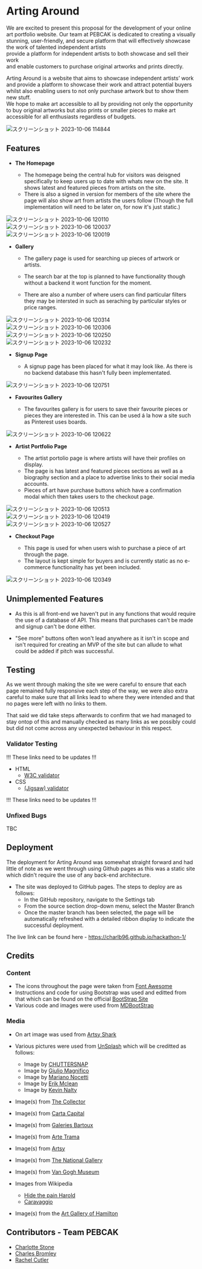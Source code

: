 
# Arting Around

We are excited to present this proposal for the development of your online art portfolio website. Our team at PEBCAK is dedicated to creating a visually stunning, user-friendly, and secure platform that will effectively showcase the work of talented independent artists  
provide a platform for independent artists to both showcase and sell their work  
and enable customers to purchase original artworks and prints directly. 
 
Arting Around is a website that aims to showcase independent artists’ work and provide a platform to showcase their work and attract potential buyers whilst also enabling users to not only purchase artwork but to show them new stuff.  
We hope to make art accessible to all by providing not only the opportunity to buy original artworks but also prints or smaller pieces to make art accessible for all enthusiasts regardless of budgets.

![スクリーンショット 2023-10-06 114844](https://github.com/CharlB96/hackathon-1/assets/144109245/c6f794a7-5be4-40af-ad2d-1ac5771f527c)

## Features

- __The Homepage__

    - The homepage being the central hub for visitors was deisgned specifically to keep users up to date with whats new on the site. It shows latest and featured pieces from artists on the site.
    - There is also a signed in version for members of the site where the page will also show art from artists the users follow (Though the full implementation will need to be later on, for now it's just static.)

![スクリーンショット 2023-10-06 120110](https://github.com/CharlB96/hackathon-1/assets/144109245/0fc98f0a-f40e-432e-b119-72e2724039df)
![スクリーンショット 2023-10-06 120037](https://github.com/CharlB96/hackathon-1/assets/144109245/1630138b-5637-4d1e-ae34-ff535820d1cb)
![スクリーンショット 2023-10-06 120019](https://github.com/CharlB96/hackathon-1/assets/144109245/7c047617-d05b-4e1f-844e-f55019f49141)


- __Gallery__

    - The gallery page is used for searching up pieces of artwork or artists.

    - The search bar at the top is planned to have functionality though without a backend it wont function for the moment.
    - There are also a number of where users can find particular filters they may be intersted in such as seraching by particular styles or price ranges.
 
![スクリーンショット 2023-10-06 120314](https://github.com/CharlB96/hackathon-1/assets/144109245/f1d9bc18-f632-4b4a-a413-ab98188010b0)
![スクリーンショット 2023-10-06 120306](https://github.com/CharlB96/hackathon-1/assets/144109245/4da9482e-c948-456c-a623-b58374e628e9)
![スクリーンショット 2023-10-06 120250](https://github.com/CharlB96/hackathon-1/assets/144109245/71bf7e08-04ce-4c6a-a715-db057a1d9118)
![スクリーンショット 2023-10-06 120232](https://github.com/CharlB96/hackathon-1/assets/144109245/04d4b813-888a-4419-9db9-4d9d4c3e2980)


- __Signup Page__

    - A signup page has been placed for what it may look like. As there is no backend database this hasn't fully been implementated.
 
![スクリーンショット 2023-10-06 120751](https://github.com/CharlB96/hackathon-1/assets/144109245/b718aa13-c021-4b22-91aa-0aa9192dc339)


- __Favourites Gallery__

    - The favourites gallery is for users to save their favourite pieces or pieces they are interested in. This can be used á la how a site such as Pinterest uses boards.

![スクリーンショット 2023-10-06 120622](https://github.com/CharlB96/hackathon-1/assets/144109245/f170b255-b956-462a-afe4-6423e31aeb9c)


- __Artist Portfolio Page__

    - The artist portolio page is where artists will have their profiles on display.
    - The page is has latest and featured pieces sections as well as a biography section and a place to advertise links to their social media accounts.
    - Pieces of art have purchase buttons which have a confirmation modal which then takes users to the checkout page.
 
![スクリーンショット 2023-10-06 120513](https://github.com/CharlB96/hackathon-1/assets/144109245/7bc8e2ee-5337-4711-af84-b43a22fcf9b1)
![スクリーンショット 2023-10-06 120419](https://github.com/CharlB96/hackathon-1/assets/144109245/3bbe5b81-8a4d-40e3-a95b-fd4e413a3c92)
![スクリーンショット 2023-10-06 120527](https://github.com/CharlB96/hackathon-1/assets/144109245/aea47c2b-f3ee-4859-bb8f-159870e4b131)


- __Checkout Page__

    - This page is used for when users wish to purchase a piece of art through the page.
    - The layout is kept simple for buyers and is currently static as no e-commerce functionality has yet been included.

 ![スクリーンショット 2023-10-06 120349](https://github.com/CharlB96/hackathon-1/assets/144109245/428d6c61-8a6e-43cf-8ae1-b5c0f65fbd2d)


## Unimplemented Features

- As this is all front-end we haven't put in any functions that would require the use of a database of API. This means that purchases can't be made and signup can't be done either.

- "See more" buttons often won't lead anywhere as it isn't in scope and isn't required for creating an MVP of the site but can allude to what could be added if pitch was successful.


## Testing

As we went through making the site we were careful to ensure that each page remained fully responsive each step of the way, we were also extra careful to make sure that all links lead to where they were intended and that no pages were left with no links to them.

That said we did take steps afterwards to confirm that we had managed to stay ontop of this and manually checked as many links as we possibly could but did not come across any unexpected behaviour in this respect.

### Validator Testing

!!! These links need to be updates !!!

- HTML
    - [W3C validator](https://validator.w3.org/nu/?doc=https%3A%2F%2Fcode-institute-org.github.io%2Flove-running-2.0%2Findex.html)
- CSS
    - [(Jigsaw) validator](https://validator.w3.org/nu/?doc=https%3A%2F%2Fcode-institute-org.github.io%2Flove-running-2.0%2Findex.html)

!!! These links need to be updates !!!

### Unfixed Bugs

TBC

## Deployment

The deployment for Arting Around was somewhat straight forward and had little of note as we went through using Github pages as this was a static site which didn't require the use of any back-end architecture.

- The site was deployed to GitHub pages. The steps to deploy are as follows: 
  - In the GitHub repository, navigate to the Settings tab 
  - From the source section drop-down menu, select the Master Branch
  - Once the master branch has been selected, the page will be automatically refreshed with a detailed ribbon display to indicate the successful deployment. 

The live link can be found here - https://charlb96.github.io/hackathon-1/

## Credits


### Content
- The icons throughout the page were taken from [Font Awesome](https://fontawesome.com)
- Instructions and code for using Bootstrap was used and editted from that which can be found on the official [BootStrap Site](https://getbootstrap.com)
- Various code and images were used from [MDBootStrap](https://mdbootstrap.com/docs/standard/extended/gallery/)

### Media

- On art image was used from [Artsy Shark](https://www.artsyshark.com/2020/08/05/5-online-tools-that-show-your-art-in-a-room/)
- Various pictures were used from [UnSplash](https://unsplash.com/ja) which will be creditted as follows:
    - Image by [CHUTTERSNAP](https://unsplash.com/ja/写真/2qlurUeoi3A)
    - Image by [Giulio Magnifico](https://unsplash.com/ja/写真/Iv20ib9rs-k)
    - Image by [Mariano Nocetti](https://unsplash.com/ja/写真/96X_ZJuHGpw)
    - Image by [Erik Mclean](https://unsplash.com/ja/写真/2Wv9VnwzeeI)
    - Image by [Kevin Nalty](https://unsplash.com/ja/写真/e_vonb5XLi4)

- Image(s) from [The Collector](https://www.thecollector.com/andy-warhol-portraits-which-are-his-most-famous/)
- Image(s) from [Carta Capital](https://www.cartacapital.com.br/mundo/quem-foi-leonardo-da-vinci/)
- Image(s) from [Galeries Bartoux](https://www.galeries-bartoux.com/en/artists/pablo-picasso/)
- Image(s) from [Arte Trama](https://artetrama.com/blogs/news/about-butterflies-in-the-work-of-damien-hirst)
- Image(s) from [Artsy](https://www.artsy.net/article/artsy-editorial-understanding-the-persistence-memory-salvador-dalis-surrealist-masterpiece)
- Image(s) from [The National Gallery](https://www.nationalgallery.org.uk/paintings/joseph-mallord-william-turner-the-fighting-temeraire)
- Image(s) from [Van Gogh Museum](https://www.vangoghmuseum.nl/en/collection/s0016V1962)
- Images from Wikipedia
    - [Hide the pain Harold](https://en.wikipedia.org/wiki/Hide_the_Pain_Harold)
    - [Caravaggio](https://en.wikipedia.org/wiki/Caravaggio)
- Image(s) from the [Art Gallery of Hamilton](https://www.artgalleryofhamilton.com/where-we-lie/)


## Contributors - Team PEBCAK

- [Charlotte Stone](https://github.com/Terafora)
- [Charles Bromley](https://github.com/CharlB96)
- [Rachel Cutler](https://github.com/rachbry)

